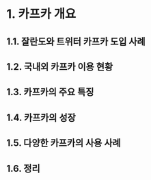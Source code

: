 # 1. 카프카 개요

## 1.1. 잘란도와 트위터 카프카 도입 사례
## 1.2. 국내외 카프카 이용 현황
## 1.3. 카프카의 주요 특징
## 1.4. 카프카의 성장
## 1.5. 다양한 카프카의 사용 사례
## 1.6. 정리
